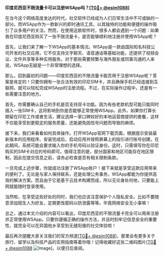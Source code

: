 **印度尼西亚不限流量卡可以注册WSApp吗？[[TG💪+ @esim1088](https://t.me/s/esim1088)]**

在当今这个网络高度发达的时代，社交软件已经成为人们日常生活中不可或缺的一部分。而WSApp作为一款新兴的即时通讯工具，以其独特的功能和便捷的操作吸引了众多用户的关注。然而，在使用这款软件时，很多人都会遇到一个问题：如果我在印度尼西亚购买了一张不限流量卡，是否能够顺利地注册并使用WSApp呢？

首先，让我们来了解一下WSApp的基本情况。WSApp是一款由国际知名科技公司开发的社交应用，它不仅支持文字聊天、语音通话等基础功能，还提供了视频会议、文件共享等多种实用服务。对于那些需要频繁与海外朋友或同事沟通的人来说，WSApp无疑是一个非常理想的选择。

那么，回到最初的问题——印度尼西亚的不限流量卡能否用于注册WSApp呢？答案是肯定的！只要你拥有一张合法有效的印尼SIM卡，并且确保手机已经连接到互联网，就可以轻松完成WSApp的注册流程。不过，在实际操作过程中，还是有一些需要注意的地方。

首先，你需要确认自己的手机是否支持双卡功能。因为有些老款机型可能只能同时插入一张SIM卡，这将影响到你是否能够正常使用WSApp。此外，如果你打算长期留在印尼工作或者生活，建议选择一家口碑较好的本地运营商提供的套餐，这样不仅能享受到更稳定的服务质量，还能避免因信号问题而导致的麻烦。

接下来，我们来看看如何具体操作。打开WSApp官网下载页面，根据提示安装最新版本的应用程序。安装完成后，启动应用并按照屏幕上的指引进行账号创建。在此期间，系统可能会要求输入你的手机号码以验证身份。这时，只需填写你在印尼购买的SIM卡对应的号码即可。值得注意的是，部分国家和地区可能存在地区限制，因此在提交信息之前，请务必检查是否有相关限制条款。

一旦完成上述步骤，你就成功注册了WSApp账户！接下来就是享受这款应用带来的便利了。无论是与家人保持联系，还是处理公务事务，WSApp都能为你提供高效的解决方案。而且由于它是基于云技术构建而成，所以无论身处何地，只要能上网就能随时登录使用。

当然啦，在享受这些好处的同时，我们也应该注意保护个人隐私安全。比如不要随意添加陌生人为好友，定期更改密码以防泄露等等。毕竟网络安全无小事嘛！

总之，通过本文介绍的内容可以看出，印度尼西亚的不限流量卡完全可以用来注册并正常使用WSApp。只要你遵循正确的操作方法，并且时刻牢记信息安全的重要性，就完全可以在异国他乡享受到无缝衔接的社交体验啦！

最后再次提醒大家关注我们的官方频道[[TG💪+ @esim1088](https://t.me/s/esim1088)]，那里会有更多关于旅行、留学以及科技产品的实用指南等着你哦！记得收藏好这张二维码图片[[TG💪+ @esim1088](https://t.me/s/esim1088) ![Image](https://i.postimg.cc/4NQfJmqS/Snipaste-2025-05-13-00-14-12.png)]，以便日后查阅。